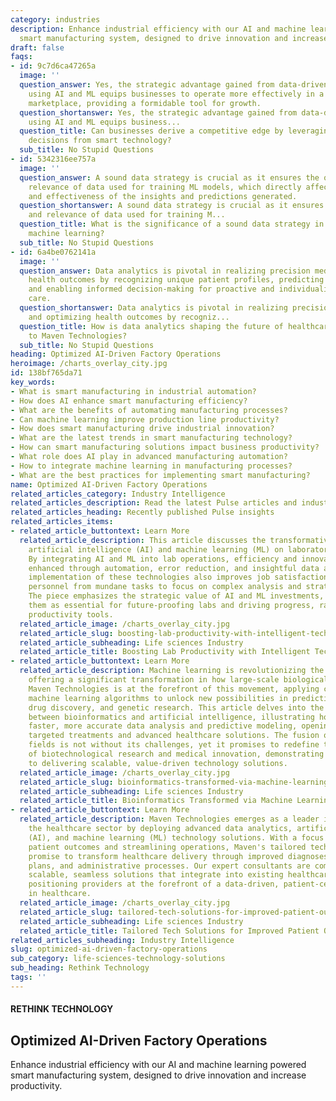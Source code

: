 ```yaml
---
category: industries
description: Enhance industrial efficiency with our AI and machine learning powered
  smart manufacturing system, designed to drive innovation and increase productivity.
draft: false
faqs:
- id: 9c7d6ca47265a
  image: ''
  question_answer: Yes, the strategic advantage gained from data-driven decision-making
    using AI and ML equips businesses to operate more effectively in a hyper-competitive
    marketplace, providing a formidable tool for growth.
  question_shortanswer: Yes, the strategic advantage gained from data-driven decision-making
    using AI and ML equips business...
  question_title: Can businesses derive a competitive edge by leveraging data-driven
    decisions from smart technology?
  sub_title: No Stupid Questions
- id: 5342316ee757a
  image: ''
  question_answer: A sound data strategy is crucial as it ensures the quality and
    relevance of data used for training ML models, which directly affects the accuracy
    and effectiveness of the insights and predictions generated.
  question_shortanswer: A sound data strategy is crucial as it ensures the quality
    and relevance of data used for training M...
  question_title: What is the significance of a sound data strategy in leveraging
    machine learning?
  sub_title: No Stupid Questions
- id: 6a4be0762141a
  image: ''
  question_answer: Data analytics is pivotal in realizing precision medicine and optimizing
    health outcomes by recognizing unique patient profiles, predicting health issues,
    and enabling informed decision-making for proactive and individualized patient
    care.
  question_shortanswer: Data analytics is pivotal in realizing precision medicine
    and optimizing health outcomes by recogniz...
  question_title: How is data analytics shaping the future of healthcare according
    to Maven Technologies?
  sub_title: No Stupid Questions
heading: Optimized AI-Driven Factory Operations
heroimage: /charts_overlay_city.jpg
id: 138bf765da71
key_words:
- What is smart manufacturing in industrial automation?
- How does AI enhance smart manufacturing efficiency?
- What are the benefits of automating manufacturing processes?
- Can machine learning improve production line productivity?
- How does smart manufacturing drive industrial innovation?
- What are the latest trends in smart manufacturing technology?
- How can smart manufacturing solutions impact business productivity?
- What role does AI play in advanced manufacturing automation?
- How to integrate machine learning in manufacturing processes?
- What are the best practices for implementing smart manufacturing?
name: Optimized AI-Driven Factory Operations
related_articles_category: Industry Intelligence
related_articles_description: Read the latest Pulse articles and industry insights.
related_articles_heading: Recently published Pulse insights
related_articles_items:
- related_article_buttontext: Learn More
  related_article_description: This article discusses the transformative impact of
    artificial intelligence (AI) and machine learning (ML) on laboratory productivity.
    By integrating AI and ML into lab operations, efficiency and innovation are greatly
    enhanced through automation, error reduction, and insightful data analysis. The
    implementation of these technologies also improves job satisfaction by freeing
    personnel from mundane tasks to focus on complex analysis and strategic initiatives.
    The piece emphasizes the strategic value of AI and ML investments, portraying
    them as essential for future-proofing labs and driving progress, rather than mere
    productivity tools.
  related_article_image: /charts_overlay_city.jpg
  related_article_slug: boosting-lab-productivity-with-intelligent-tech-aids
  related_article_subheading: Life sciences Industry
  related_article_title: Boosting Lab Productivity with Intelligent Tech Aids
- related_article_buttontext: Learn More
  related_article_description: Machine learning is revolutionizing the field of bioinformatics,
    offering a significant transformation in how large-scale biological data is interpreted.
    Maven Technologies is at the forefront of this movement, applying cutting-edge
    machine learning algorithms to unlock new possibilities in predictive medicine,
    drug discovery, and genetic research. This article delves into the symbiotic relationship
    between bioinformatics and artificial intelligence, illustrating how it facilitates
    faster, more accurate data analysis and predictive modeling, opening doors to
    targeted treatments and advanced healthcare solutions. The fusion of these two
    fields is not without its challenges, yet it promises to redefine the landscape
    of biotechnological research and medical innovation, demonstrating Maven's commitment
    to delivering scalable, value-driven technology solutions.
  related_article_image: /charts_overlay_city.jpg
  related_article_slug: bioinformatics-transformed-via-machine-learning
  related_article_subheading: Life sciences Industry
  related_article_title: Bioinformatics Transformed via Machine Learning
- related_article_buttontext: Learn More
  related_article_description: Maven Technologies emerges as a leader in revolutionizing
    the healthcare sector by deploying advanced data analytics, artificial intelligence
    (AI), and machine learning (ML) technology solutions. With a focus on enhancing
    patient outcomes and streamlining operations, Maven's tailored technology integrations
    promise to transform healthcare delivery through improved diagnoses, treatment
    plans, and administrative processes. Our expert consultants are committed to delivering
    scalable, seamless solutions that integrate into existing healthcare systems,
    positioning providers at the forefront of a data-driven, patient-centered future
    in healthcare.
  related_article_image: /charts_overlay_city.jpg
  related_article_slug: tailored-tech-solutions-for-improved-patient-outcomes
  related_article_subheading: Life sciences Industry
  related_article_title: Tailored Tech Solutions for Improved Patient Outcomes
related_articles_subheading: Industry Intelligence
slug: optimized-ai-driven-factory-operations
sub_category: life-sciences-technology-solutions
sub_heading: Rethink Technology
tags: ''
---
```


#### RETHINK TECHNOLOGY
## Optimized AI-Driven Factory Operations
Enhance industrial efficiency with our AI and machine learning powered smart manufacturing system, designed to drive innovation and increase productivity.